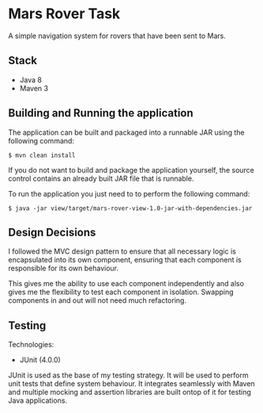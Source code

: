 # Mars Rover Task
A simple navigation system for rovers that have been sent to Mars.

## Stack
- Java 8
- Maven 3

## Building and Running the application
The application can be built and packaged into a runnable JAR using the following command:

    $ mvn clean install

If you do not want to build and package the application yourself, the source control 
contains an already built JAR file that is runnable.

To run the application you just need to to perform the following command:

    $ java -jar view/target/mars-rover-view-1.0-jar-with-dependencies.jar


## Design Decisions
I followed the MVC design pattern to ensure that all necessary logic is encapsulated into 
its own component, ensuring that each component is responsible for its own behaviour.

This gives me the ability to use each component independently and also gives me the flexibility
to test each component in isolation. Swapping components in and out will not need much refactoring.

## Testing
Technologies:

- JUnit (4.0.0)

JUnit is used as the base of my testing strategy. It will be used to perform unit tests that define system
behaviour. It integrates seamlessly with Maven and multiple mocking and assertion libraries are built ontop
of it for testing Java applications.

